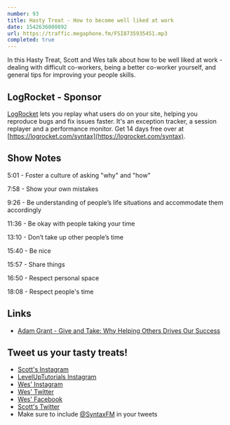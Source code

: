 ```yaml
---
number: 93
title: Hasty Treat - How to become well liked at work
date: 1542636000892
url: https://traffic.megaphone.fm/FSI8735935451.mp3
completed: true
---
```


In this Hasty Treat, Scott and Wes talk about how to be well liked at work - dealing with difficult co-workers, being a better co-worker yourself, and general tips for improving your people skills.

## LogRocket - Sponsor

[LogRocket](https://logrocket.com/syntax) lets you replay what users do on your site, helping you reproduce bugs and fix issues faster. It's an exception tracker, a session replayer and a performance monitor. Get 14 days free over at [https://logrocket.com/syntax](https://logrocket.com/syntax).

## Show Notes

5:01 - Foster a culture of asking "why" and "how"

7:58 - Show your own mistakes

9:26 - Be understanding of people’s life situations and accommodate them accordingly

11:36 - Be okay with people taking your time

13:10 - Don’t take up other people’s time

15:40 - Be nice

15:57 - Share things

16:50 - Respect personal space

18:08 - Respect people's time

## Links

* [Adam Grant - Give and Take: Why Helping Others Drives Our Success](https://www.amazon.com/dp/B00AFPTSI0/)

## Tweet us your tasty treats!

* [Scott's Instagram](https://www.instagram.com/stolinski/)
* [LevelUpTutorials Instagram](https://www.instagram.com/LevelUpTutorials/)
* [Wes' Instagram](https://www.instagram.com/wesbos/)
* [Wes' Twitter](https://twitter.com/wesbos)
* [Wes' Facebook](https://www.facebook.com/wesbos.developer)
* [Scott's Twitter](https://twitter.com/stolinski)
* Make sure to include [@SyntaxFM](https://twitter.com/SyntaxFM) in your tweets
